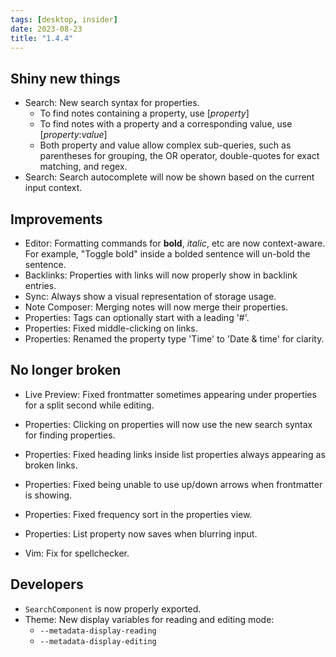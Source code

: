 ```yaml
---
tags: [desktop, insider]
date: 2023-08-23
title: "1.4.4"
---
```


## Shiny new things

- Search: New search syntax for properties.
	- To find notes containing a property, use [_property_]
	- To find notes with a property and a corresponding value, use [_property_:_value_]
	- Both property and value allow complex sub-queries, such as parentheses for grouping, the OR operator, double-quotes for exact matching, and regex.
- Search: Search autocomplete will now be shown based on the current input context.

## Improvements

- Editor: Formatting commands for **bold**, *italic*, etc are now context-aware. For example, "Toggle bold" inside a bolded sentence will un-bold the sentence.
- Backlinks: Properties with links will now properly show in backlink entries.
- Sync: Always show a visual representation of storage usage.
- Note Composer: Merging notes will now merge their properties.
- Properties: Tags can optionally start with a leading '#'.
- Properties: Fixed middle-clicking on links.
- Properties: Renamed the property type 'Time' to 'Date & time' for clarity.

## No longer broken

- Live Preview: Fixed frontmatter sometimes appearing under properties for a split second while editing.
- Properties: Clicking on properties will now use the new search syntax for finding properties.
- Properties: Fixed heading links inside list properties always appearing as broken links.
- Properties: Fixed being unable to use up/down arrows when frontmatter is showing.

- Properties: Fixed frequency sort in the properties view.
- Properties: List property now saves when blurring input.
- Vim: Fix for spellchecker.

## Developers

- `SearchComponent` is now properly exported.
- Theme: New display variables for reading and editing mode:
  - `--metadata-display-reading`
  - `--metadata-display-editing`

